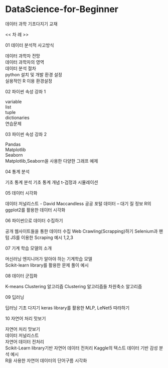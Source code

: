 # DataScience-for-Beginner
데이터 과학 기초다지기 교재 

  << 차 례 >>

01 데이터 분석적 사고방식    

데이터 과학자 전망              
데이터 과학자의 영역            
데이터 분석 절차                
python 설치 및 개발 환경 설정   
실용적인 R 이용 환경설정        

02 파이썬 속성 강좌 1        

variable                  
list                       
tuple                     
dictionaries           
연습문제    

03 파이썬 속성 강좌 2    

Pandas                    
Matplotlib                
Seaborn               
Matplotlib,Seaborn을 사용한 다양한 그래프 예제 

04  통계 분석         

기초 통계 분석
기초 통계 개념
t-검정과 시뮬레이션

05 데이터 시각화        

데이터 저널리스트 - David Maccandless
공공 포털 데이터 – 대기 질 정보
R의 ggplot2를 활용한 데이터 시각화

06 파이썬으로 데이터 수집하기 

공개 웹사이트들을 통한 데이터 수집
Web Crawling(Scrapping)하기
Selenium과 팬텀 JS를 이용한 Scraping 예시 1,2,3

07 기계 학습 모델의 소개 

머신러닝 엔지니어가 알아야 하는 기계학습 모델    
Scikit-learn library를 활용한 문제 풀이 예시      

08 데이터 군집화        

K-means Clustering 알고리즘
Clustering 알고리즘들
차원축소 알고리즘

09 딥러닝   

딥러닝 기초 다지기
keras library를 활용한 MLP, LeNet5 따라하기

10 자연어 처리 맛보기   

자연어 처리 맛보기                                   
데이터 저널리스트                            
자연어 데이터 전처리                       
Scikit-Learn library기반 자연어 데이터 전처리 
Kaggle의 텍스트 데이터 기반 감성 분석 예시   
R을 사용한 자연어 데이터의 단어구름 시각화   
